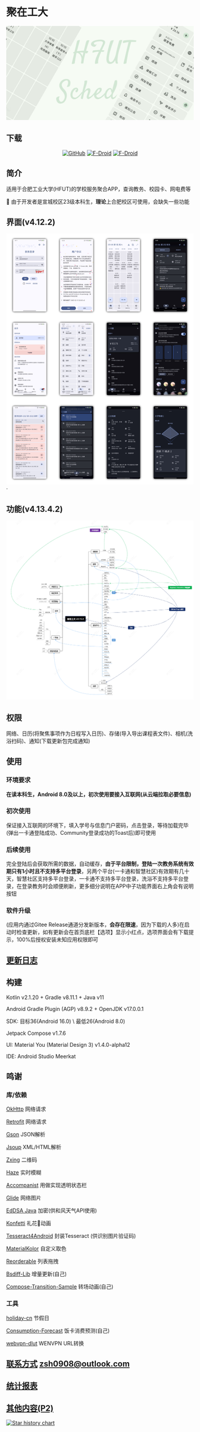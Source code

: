 # 聚在工大
![封面](/src/img/cover.png)

## 下载

<div align="center">

[![GitHub](https://img.shields.io/github/v/release/Chiu-xaH/HFUT-Schedule?logo=github&label=GitHub&style=for-the-badge)](https://github.com/Chiu-xaH/HFUT-Schedule/releases/latest)
[![F-Droid](https://img.shields.io/f-droid/v/com.hfut.schedule?logo=fdroid&style=for-the-badge)](https://f-droid.org/packages/com.hfut.schedule)
[![F-Droid](https://img.shields.io/github/v/release/Chiu-xaH/HFUT-Schedule?logo=gitee&label=Gitee&style=for-the-badge)](https://gitee.com/chiu-xah/HFUT-Schedule/releases/tag/Android)

</div>

## 简介
适用于合肥工业大学(HFUT)的学校服务聚合APP，查询教务、校园卡、网电费等

🌟 由于开发者是宣城校区23级本科生，**理论**上合肥校区可使用，会缺失一些功能

## 界面(v4.12.2)
![截图](/src/img/ui.jpg)·

## 功能(v4.13.4.2)
![导图](/src/img/mindMaster.png)

## 权限
网络、日历(将聚焦事项作为日程写入日历)、存储(导入导出课程表文件)、相机(洗浴扫码)、通知(下载更新包完成通知)

## 使用

### 环境要求
**在读本科生，Android 8.0及以上，初次使用要接入互联网(从云端拉取必要信息)**

### 初次使用
保证接入互联网的环境下，填入学号与信息门户密码，点击登录，等待加载完毕(弹出一卡通登陆成功、Community登录成功的Toast后)即可使用

### 后续使用
完全登陆后会获取所需的数据，自动缓存，**由于平台限制，登陆一次教务系统有效期只有1小时且不支持多平台登录**，另两个平台(一卡通和智慧社区)有效期有几十天，智慧社区支持多平台登录，一卡通不支持多平台登录，洗浴不支持多平台登录，在登录教务时会顺便刷新，更多细分说明在APP中子功能界面右上角会有说明按钮

### 软件升级

(应用内通过Gitee Release通道分发新版本，**会存在限速**，因为下载的人多)在启动时检查更新，如有更新会在首页底栏【选项】显示小红点，选项界面会有下载提示，100%后授权安装未知应用权限即可

## [更新日志](docs/UPDATE.md)

## 构建
Kotlin v2.1.20 + Gradle v8.11.1 + Java v11

Android Gradle Plugin (AGP) v8.9.2 + OpenJDK v17.0.0.1

SDK: 目标36(Android 16.0) \ 最低26(Android 8.0)

Jetpack Compose v1.7.6

UI: Material You (Material Design 3) v1.4.0-alpha12

IDE: Android Studio Meerkat

## 鸣谢
### 库/依赖
[OkHttp](https://github.com/square/okhttp) 网络请求

[Retrofit](https://github.com/square/retrofit) 网络请求

[Gson](https://github.com/google/gson) JSON解析

[Jsoup](https://github.com/jhy/jsoup) XML/HTML解析

[Zxing](https://github.com/zxing/zxing) 二维码

[Haze](https://github.com/chrisbanes/haze) 实时模糊

[Accompanist](https://github.com/google/accompanist) 用做实现透明状态栏

[Glide](https://github.com/bumptech/glide) 网络图片

[EdDSA Java](https://github.com/str4d/ed25519-java) 加密(供和风天气API使用)

[Konfetti](https://github.com/DanielMartinus/Konfetti) 礼花🎉动画

[Tesseract4Android](https://github.com/adaptech-cz/Tesseract4Android) 封装Tesseract (供识别图片验证码)

[MaterialKolor](https://github.com/jordond/MaterialKolor) 自定义取色

[Reorderable](https://github.com/Calvin-LL/Reorderable) 列表拖拽


[Bsdiff-Lib](https://github.com/Chiu-xaH/Bsdiff-Lib) 增量更新(自己)

[Compose-Transition-Sample](https://github.com/Chiu-xaH/Compose-Transition-Sample) 转场动画(自己)

### 工具
[holiday-cn](https://github.com/NateScarlet/holiday-cn) 节假日

[Consumption-Forecast](https://github.com/Chiu-xaH/Consumption-Forecast) 饭卡消费预测(自己)

[webvpn-dlut](https://github.com/ESWZY/webvpn-dlut) WENVPN URL转换

## [联系方式](zsh0908@outlook.com) zsh0908@outlook.com

## [统计报表](/docs/CHART.md)

## [其他内容(P2)](/docs/OTHER.md)

[![Star history chart](https://api.star-history.com/svg?repos=Chiu-xaH/HFUT-SChedule&type=Date)](https://www.star-history.com/#Chiu-xaH/HFUT-Schedule&Date)






